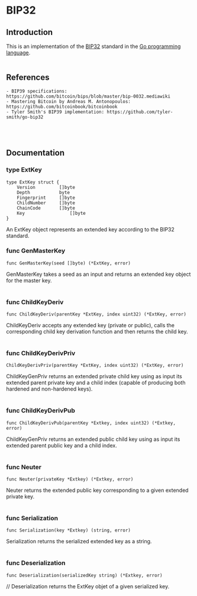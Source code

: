 # BIP32
## Introduction
This is an implementation of the [BIP32](https://github.com/bitcoin/bips/blob/master/bip-0032.mediawiki) standard in the [Go programming language](https://go.dev/).
<br/></br>

## References
```
- BIP39 specifications: https://github.com/bitcoin/bips/blob/master/bip-0032.mediawiki
- Mastering Bitcoin by Andreas M. Antonopoulos: https://github.com/bitcoinbook/bitcoinbook
- Tyler Smith's BIP39 implementation: https://github.com/tyler-smith/go-bip32
```
<br/></br>

## Documentation
### type ExtKey
```
type ExtKey struct {
	Version			[]byte
	Depth			byte
	Fingerprint		[]byte
	ChildNumber		[]byte
	ChainCode       []byte
	Key                 []byte
}
```
An ExtKey object represents an extended key according to the BIP32 standard.

### func GenMasterKey
```
func GenMasterKey(seed []byte) (*ExtKey, error)
```
GenMasterKey takes a seed as an input and returns an extended key object for the master key.
<br/></br>

### func ChildKeyDeriv
```
func ChildKeyDeriv(parentKey *ExtKey, index uint32) (*ExtKey, error)
```
ChildKeyDeriv accepts any extended key (private or public), calls the corresponding child key derivation function and then returns the child key.
<br/></br>

### func ChildKeyDerivPriv
```
ChildKeyDerivPriv(parentKey *ExtKey, index uint32) (*ExtKey, error)
```
ChildKeyGenPriv returns an extended private child key using as input its extended parent private 
key and a child index (capable of producing both hardened and non-hardened keys).
<br/></br>

### func ChildKeyDerivPub
```
func ChildKeyDerivPub(parentKey *Extkey, index uint32) (*Extkey, error)
```
ChildKeyGenPriv returns an extended public child key using as input its extended parent public 
key and a child index.
<br/></br>

### func Neuter
```
func Neuter(privateKey *Extkey) (*Extkey, error)
```
Neuter returns the extended public key corresponding to a given extended private key.
<br/></br>

### func Serialization
```
func Serialization(key *Extkey) (string, error)
```
Serialization returns the serialized extended key as a string.
<br/></br>

### func Deserialization
```
func Deserialization(serializedKey string) (*Extkey, error)
```
// Deserialization returns the ExtKey objet of a given serialized key.